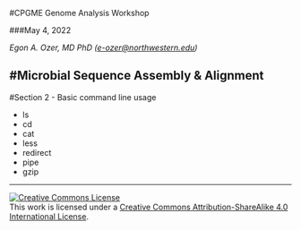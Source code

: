 #CPGME Genome Analysis Workshop

###May 4, 2022

*Egon A. Ozer, MD PhD (<e-ozer@northwestern.edu>)*  

#Microbial Sequence Assembly & Alignment
---

#Section 2 - Basic command line usage

* ls
* cd
* cat
* less
* redirect
* pipe
* gzip

---
<a rel="license" href="http://creativecommons.org/licenses/by-sa/4.0/"><img alt="Creative Commons License" style="border-width:0" src="https://i.creativecommons.org/l/by-sa/4.0/88x31.png" /></a><br />This work is licensed under a <a rel="license" href="http://creativecommons.org/licenses/by-sa/4.0/">Creative Commons Attribution-ShareAlike 4.0 International License</a>.